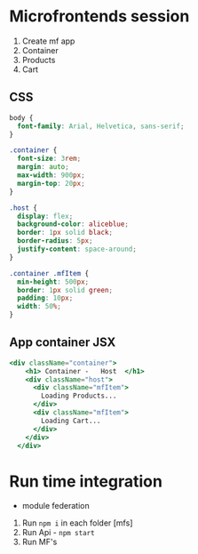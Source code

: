 # Microfrontends session
1. Create mf app
2. Container
3. Products
4. Cart  


## CSS
```css
body {
  font-family: Arial, Helvetica, sans-serif;
}

.container {
  font-size: 3rem;
  margin: auto;
  max-width: 900px;
  margin-top: 20px;
}

.host {
  display: flex;
  background-color: aliceblue;
  border: 1px solid black;
  border-radius: 5px;
  justify-content: space-around;
}

.container .mfItem {
  min-height: 500px;
  border: 1px solid green;
  padding: 10px;
  width: 50%;
}

```

## App container JSX
```jsx
<div className="container">
    <h1> Container -   Host  </h1>
    <div className="host">
      <div className="mfItem">
        Loading Products...
      </div>
      <div className="mfItem">
        Loading Cart...
      </div>
    </div>
  </div>

```


# Run time integration
- module federation

1. Run `npm i` in each folder [mfs]
2. Run Api - `npm start`
3. Run MF's
